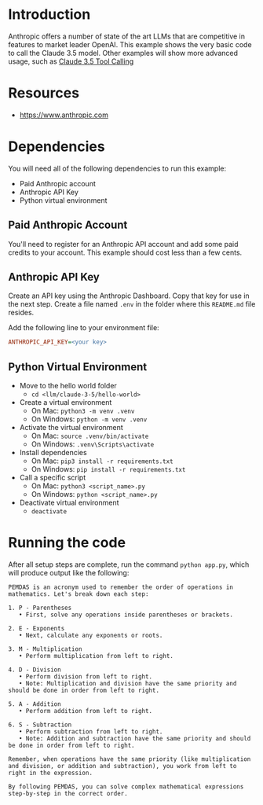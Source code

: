 # Introduction

Anthropic offers a number of state of the art LLMs that are competitive in features to market leader OpenAI. This example shows the very basic code to call the Claude 3.5 model. Other examples will show more advanced usage, such as [Claude 3.5 Tool Calling](/llm/claude-3-5/tool-calling/README.md)

# Resources

 - https://www.anthropic.com

# Dependencies

You will need all of the following dependencies to run this example:

 - Paid Anthropic account
 - Anthropic API Key
 - Python virtual environment

## Paid Anthropic Account

You'll need to register for an Anthropic API account and add some paid credits to your account. This example should cost less than a few cents.

## Anthropic API Key

Create an API key using the Anthropic Dashboard. Copy that key for use in the next step. Create a file named `.env` in the folder where this `README.md` file resides.

Add the following line to your environment file:

```ini
ANTHROPIC_API_KEY=<your key>
```

## Python Virtual Environment

 - Move to the hello world folder
   - `cd <llm/claude-3-5/hello-world>`
 - Create a virtual environment
   - On Mac: `python3 -m venv .venv`
   - On Windows: `python -m venv .venv`
 - Activate the virtual environment
   - On Mac: `source .venv/bin/activate`
   - On Windows: `.venv\Scripts\activate`
 - Install dependencies
   - On Mac: `pip3 install -r requirements.txt`
   - On Windows: `pip install -r requirements.txt`
 - Call a specific script
   - On Mac: `python3 <script_name>.py`
   - On Windows: `python <script_name>.py`
 - Deactivate virtual environment
   - `deactivate`

# Running the code

After all setup steps are complete, run the command `python app.py`, which will produce output like the following:

```text
PEMDAS is an acronym used to remember the order of operations in mathematics. Let's break down each step:

1. P - Parentheses
   • First, solve any operations inside parentheses or brackets.

2. E - Exponents
   • Next, calculate any exponents or roots.

3. M - Multiplication
   • Perform multiplication from left to right.

4. D - Division
   • Perform division from left to right.
   • Note: Multiplication and division have the same priority and should be done in order from left to right.

5. A - Addition
   • Perform addition from left to right.

6. S - Subtraction
   • Perform subtraction from left to right.
   • Note: Addition and subtraction have the same priority and should be done in order from left to right.

Remember, when operations have the same priority (like multiplication and division, or addition and subtraction), you work from left to right in the expression.

By following PEMDAS, you can solve complex mathematical expressions step-by-step in the correct order.
```